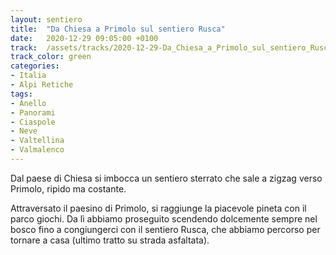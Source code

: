```yaml
---
layout: sentiero
title:  "Da Chiesa a Primolo sul sentiero Rusca"
date:   2020-12-29 09:05:00 +0100
track:  /assets/tracks/2020-12-29-Da_Chiesa_a_Primolo_sul_sentiero_Rusca.gpx
track_color: green
categories:
- Italia
- Alpi Retiche
tags:
- Anello
- Panorami
- Ciaspole
- Neve
- Valtellina
- Valmalenco
---
```


Dal paese di Chiesa si imbocca un sentiero sterrato che sale a zigzag verso Primolo, ripido ma costante. 

Attraversato il paesino di Primolo, si raggiunge la piacevole pineta con il parco giochi. Da lì abbiamo proseguito scendendo dolcemente sempre nel bosco fino a congiungerci con il sentiero Rusca, che abbiamo percorso per tornare a casa (ultimo tratto su strada asfaltata).